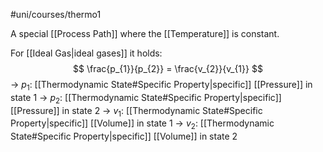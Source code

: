 #uni/courses/thermo1 

A special [[Process Path]] where the [[Temperature]] is constant.

For [[Ideal Gas|ideal gases]] it holds:
$$
\frac{p_{1}}{p_{2}} = \frac{v_{2}}{v_{1}}
$$
-> $p_{1}$: [[Thermodynamic State#Specific Property|specific]] [[Pressure]] in state 1
-> $p_{2}$: [[Thermodynamic State#Specific Property|specific]] [[Pressure]] in state 2
-> $v_{1}$: [[Thermodynamic State#Specific Property|specific]] [[Volume]] in state 1
-> $v_{2}$: [[Thermodynamic State#Specific Property|specific]] [[Volume]] in state 2